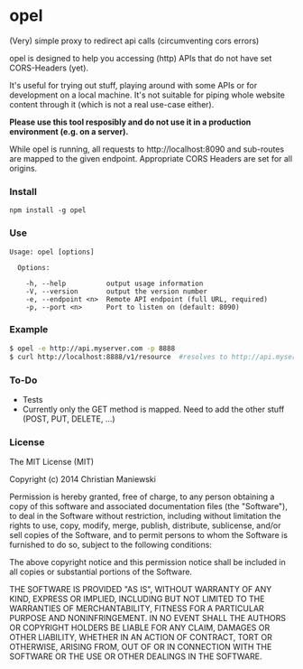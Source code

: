 # opel

(Very) simple proxy to redirect api calls (circumventing cors errors)

opel is designed to help you accessing (http) APIs that do not have set CORS-Headers (yet).

It's useful for trying out stuff, playing around with some APIs or for development on a local machine. It's not suitable for piping whole website content through it (which is not a real use-case either).

**Please use this tool resposibly and do not use it in a production environment (e.g. on a server).**

While opel is running, all requests to http://localhost:8090 and sub-routes are mapped to the given endpoint. Appropriate CORS Headers are set for all origins.

### Install

```
npm install -g opel

```

### Use
```
Usage: opel [options]

  Options:

    -h, --help          output usage information
    -V, --version       output the version number
    -e, --endpoint <n>  Remote API endpoint (full URL, required)
    -p, --port <n>      Port to listen on (default: 8090)

```

### Example
```bash
$ opel -e http://api.myserver.com -p 8888
$ curl http://localhost:8888/v1/resource  #resolves to http://api.myserver.com/v1/resource
```

### To-Do
* Tests
* Currently only the GET method is mapped. Need to add the other stuff (POST, PUT, DELETE, ...)

### License

The MIT License (MIT)

Copyright (c) 2014 Christian Maniewski

Permission is hereby granted, free of charge, to any person obtaining a copy of this software and associated documentation files (the "Software"), to deal in the Software without restriction, including without limitation the rights to use, copy, modify, merge, publish, distribute, sublicense, and/or sell copies of the Software, and to permit persons to whom the Software is furnished to do so, subject to the following conditions:

The above copyright notice and this permission notice shall be included in all copies or substantial portions of the Software.

THE SOFTWARE IS PROVIDED "AS IS", WITHOUT WARRANTY OF ANY KIND, EXPRESS OR IMPLIED, INCLUDING BUT NOT LIMITED TO THE WARRANTIES OF MERCHANTABILITY, FITNESS FOR A PARTICULAR PURPOSE AND NONINFRINGEMENT. IN NO EVENT SHALL THE AUTHORS OR COPYRIGHT HOLDERS BE LIABLE FOR ANY CLAIM, DAMAGES OR OTHER LIABILITY, WHETHER IN AN ACTION OF CONTRACT, TORT OR OTHERWISE, ARISING FROM, OUT OF OR IN CONNECTION WITH THE SOFTWARE OR THE USE OR OTHER DEALINGS IN THE SOFTWARE.